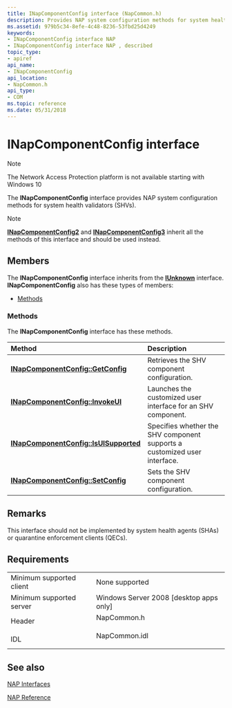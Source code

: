 ```yaml
---
title: INapComponentConfig interface (NapCommon.h)
description: Provides NAP system configuration methods for system health validators (SHVs).
ms.assetid: 979b5c34-8efe-4c48-8236-53fbd25d4249
keywords:
- INapComponentConfig interface NAP
- INapComponentConfig interface NAP , described
topic_type:
- apiref
api_name:
- INapComponentConfig
api_location:
- NapCommon.h
api_type:
- COM
ms.topic: reference
ms.date: 05/31/2018
---
```


# INapComponentConfig interface

> [!Note]  
> The Network Access Protection platform is not available starting with Windows 10

 

The **INapComponentConfig** interface provides NAP system configuration methods for system health validators (SHVs).

> [!Note]  
> [**INapComponentConfig2**](inapcomponentconfig2.md) and [**INapComponentConfig3**](inapcomponentconfig3.md) inherit all the methods of this interface and should be used instead.

 

## Members

The **INapComponentConfig** interface inherits from the [**IUnknown**](/windows/desktop/api/unknwn/nn-unknwn-iunknown) interface. **INapComponentConfig** also has these types of members:

-   [Methods](#methods)

### Methods

The **INapComponentConfig** interface has these methods.



| Method                                                                          | Description                                                                          |
|:--------------------------------------------------------------------------------|:-------------------------------------------------------------------------------------|
| [**INapComponentConfig::GetConfig**](inapcomponentconfig-getconfig.md)         | Retrieves the SHV component configuration.<br/>                                |
| [**INapComponentConfig::InvokeUI**](inapcomponentconfig-invokeui.md)           | Launches the customized user interface for an SHV component.<br/>              |
| [**INapComponentConfig::IsUISupported**](inapcomponentconfig-isuisupported.md) | Specifies whether the SHV component supports a customized user interface.<br/> |
| [**INapComponentConfig::SetConfig**](inapcomponentconfig-setconfig.md)         | Sets the SHV component configuration.<br/>                                     |



 

## Remarks

This interface should not be implemented by system health agents (SHAs) or quarantine enforcement clients (QECs).

## Requirements



|                                     |                                                                                          |
|-------------------------------------|------------------------------------------------------------------------------------------|
| Minimum supported client<br/> | None supported<br/>                                                                |
| Minimum supported server<br/> | Windows Server 2008 \[desktop apps only\]<br/>                                     |
| Header<br/>                   | <dl> <dt>NapCommon.h</dt> </dl>   |
| IDL<br/>                      | <dl> <dt>NapCommon.idl</dt> </dl> |



## See also

<dl> <dt>

[NAP Interfaces](nap-interfaces.md)
</dt> <dt>

[NAP Reference](nap-reference.md)
</dt> </dl>

 

